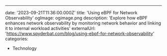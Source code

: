 ---
date: '2023-09-21T11:36:00.000Z'
title: 'Using eBPF for Network Observability'
ogImage: ogimage.png
description: 'Explore how eBPF enhances network observability by monitoring network behavior and linking it to internal workload activities'
externalUrl: 'https://www.spyderbat.com/blog/using-ebpf-for-network-observability'
categories:
- Technology
